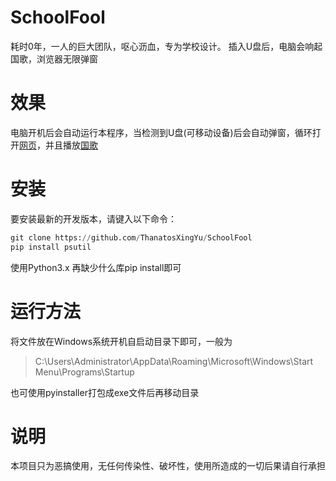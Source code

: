 # SchoolFool
耗时0年，一人的巨大团队，呕心沥血，专为学校设计。
插入U盘后，电脑会响起国歌，浏览器无限弹窗

# 效果
电脑开机后会自动运行本程序，当检测到U盘(可移动设备)后会自动弹窗，循环打开[网页](fhzx.top/laji)，并且播放[国歌](fhzx.top/laji/a.mp3)

# 安装

要安装最新的开发版本，请键入以下命令：
```python
git clone https://github.com/ThanatosXingYu/SchoolFool
pip install psutil
```
使用Python3.x
再缺少什么库pip install即可

# 运行方法

将文件放在Windows系统开机自启动目录下即可，一般为

> C:\Users\Administrator\AppData\Roaming\Microsoft\Windows\Start Menu\Programs\Startup

也可使用pyinstaller打包成exe文件后再移动目录

# 说明

本项目只为恶搞使用，无任何传染性、破坏性，使用所造成的一切后果请自行承担
